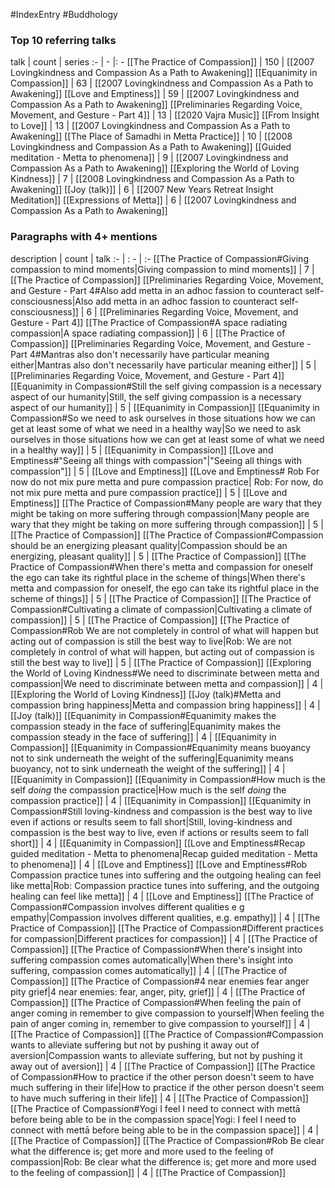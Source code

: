 #IndexEntry #Buddhology

### Top 10 referring talks
talk | count | series
:- | - |: -
[[The Practice of Compassion]] | 150 | [[2007 Lovingkindness and Compassion As a Path to Awakening]]
[[Equanimity in Compassion]] | 63 | [[2007 Lovingkindness and Compassion As a Path to Awakening]]
[[Love and Emptiness]] | 59 | [[2007 Lovingkindness and Compassion As a Path to Awakening]]
[[Preliminaries Regarding Voice, Movement, and Gesture - Part 4]] | 13 | [[2020 Vajra Music]]
[[From Insight to Love]] | 13 | [[2007 Lovingkindness and Compassion As a Path to Awakening]]
[[The Place of Samadhi in Metta Practice]] | 10 | [[2008 Lovingkindness and Compassion As a Path to Awakening]]
[[Guided meditation - Metta to phenomena]] | 9 | [[2007 Lovingkindness and Compassion As a Path to Awakening]]
[[Exploring the World of Loving Kindness]] | 7 | [[2008 Lovingkindness and Compassion As a Path to Awakening]]
[[Joy (talk)]] | 6 | [[2007 New Years Retreat Insight Meditation]]
[[Expressions of Metta]] | 6 | [[2007 Lovingkindness and Compassion As a Path to Awakening]]

### Paragraphs with 4+ mentions
description | count | talk
:- | : - | :-
[[The Practice of Compassion#Giving compassion to mind moments\|Giving compassion to mind moments]] | 7 | [[The Practice of Compassion]]
[[Preliminaries Regarding Voice, Movement, and Gesture - Part 4#Also add metta in an adhoc fassion to counteract self-consciousness\|Also add metta in an adhoc fassion to counteract self-consciousness]] | 6 | [[Preliminaries Regarding Voice, Movement, and Gesture - Part 4]]
[[The Practice of Compassion#A space radiating compassion\|A space radiating compassion]] | 6 | [[The Practice of Compassion]]
[[Preliminaries Regarding Voice, Movement, and Gesture - Part 4#Mantras also don't necessarily have particular meaning either\|Mantras also don't necessarily have particular meaning either]] | 5 | [[Preliminaries Regarding Voice, Movement, and Gesture - Part 4]]
[[Equanimity in Compassion#Still the self giving compassion is a necessary aspect of our humanity\|Still, the self giving compassion is a necessary aspect of our humanity]] | 5 | [[Equanimity in Compassion]]
[[Equanimity in Compassion#So we need to ask ourselves in those situations how we can get at least some of what we need in a healthy way\|So we need to ask ourselves in those situations how we can get at least some of what we need in a healthy way]] | 5 | [[Equanimity in Compassion]]
[[Love and Emptiness#"Seeing all things with compassion"\|"Seeing all things with compassion"]] | 5 | [[Love and Emptiness]]
[[Love and Emptiness# Rob For now do not mix pure metta and pure compassion practice\| Rob: For now, do not mix pure metta and pure compassion practice]] | 5 | [[Love and Emptiness]]
[[The Practice of Compassion#Many people are wary that they might be taking on more suffering through compassion\|Many people are wary that they might be taking on more suffering through compassion]] | 5 | [[The Practice of Compassion]]
[[The Practice of Compassion#Compassion should be an energizing pleasant quality\|Compassion should be an energizing, pleasant quality]] | 5 | [[The Practice of Compassion]]
[[The Practice of Compassion#When there's metta and compassion for oneself the ego can take its rightful place in the scheme of things\|When there's metta and compassion for oneself, the ego can take its rightful place in the scheme of things]] | 5 | [[The Practice of Compassion]]
[[The Practice of Compassion#Cultivating a climate of compassion\|Cultivating a climate of compassion]] | 5 | [[The Practice of Compassion]]
[[The Practice of Compassion#Rob We are not completely in control of what will happen but acting out of compassion is still the best way to live\|Rob: We are not completely in control of what will happen, but acting out of compassion is still the best way to live]] | 5 | [[The Practice of Compassion]]
[[Exploring the World of Loving Kindness#We need to discriminate between metta and compassion\|We need to discriminate between metta and compassion]] | 4 | [[Exploring the World of Loving Kindness]]
[[Joy (talk)#Metta and compassion bring happiness\|Metta and compassion bring happiness]] | 4 | [[Joy (talk)]]
[[Equanimity in Compassion#Equanimity makes the compassion steady in the face of suffering\|Equanimity makes the compassion steady in the face of suffering]] | 4 | [[Equanimity in Compassion]]
[[Equanimity in Compassion#Equanimity means buoyancy not to sink underneath the weight of the suffering\|Equanimity means  buoyancy, not to sink underneath the weight of the suffering]] | 4 | [[Equanimity in Compassion]]
[[Equanimity in Compassion#How much is the self _doing_ the compassion practice\|How much is the self _doing_ the compassion practice]] | 4 | [[Equanimity in Compassion]]
[[Equanimity in Compassion#Still loving-kindness and compassion is the best way to live even if actions or results seem to fall short\|Still, loving-kindness and compassion is the best way to live, even if actions or results seem to fall short]] | 4 | [[Equanimity in Compassion]]
[[Love and Emptiness#Recap guided meditation - Metta to phenomena\|Recap guided meditation - Metta to phenomena]] | 4 | [[Love and Emptiness]]
[[Love and Emptiness#Rob Compassion practice tunes into suffering and the outgoing healing can feel like metta\|Rob: Compassion practice tunes into suffering, and the outgoing healing can feel like metta]] | 4 | [[Love and Emptiness]]
[[The Practice of Compassion#Compassion involves different qualities e g empathy\|Compassion involves different qualities, e.g. empathy]] | 4 | [[The Practice of Compassion]]
[[The Practice of Compassion#Different practices for compassion\|Different practices for compassion]] | 4 | [[The Practice of Compassion]]
[[The Practice of Compassion#When there's insight into suffering compassion comes automatically\|When there's insight into suffering, compassion comes automatically]] | 4 | [[The Practice of Compassion]]
[[The Practice of Compassion#4 near enemies fear anger pity grief\|4 near enemies: fear, anger, pity, grief]] | 4 | [[The Practice of Compassion]]
[[The Practice of Compassion#When feeling the pain of anger coming in remember to give compassion to yourself\|When feeling the pain of anger coming in, remember to give compassion to yourself]] | 4 | [[The Practice of Compassion]]
[[The Practice of Compassion#Compassion wants to alleviate suffering but not by pushing it away out of aversion\|Compassion wants to alleviate suffering, but not by pushing it away out of aversion]] | 4 | [[The Practice of Compassion]]
[[The Practice of Compassion#How to practice if the other person doesn't seem to have much suffering in their life\|How to practice if the other person doesn't seem to have much suffering in their life]] | 4 | [[The Practice of Compassion]]
[[The Practice of Compassion#Yogi I feel I need to connect with mettā before being able to be in the compassion space\|Yogi: I feel I need to connect with mettā before being able to be in the compassion space]] | 4 | [[The Practice of Compassion]]
[[The Practice of Compassion#Rob Be clear what the difference is; get more and more used to the feeling of compassion\|Rob: Be clear what the difference is; get more and more used to the feeling of compassion]] | 4 | [[The Practice of Compassion]]

